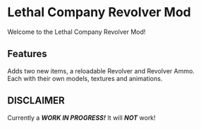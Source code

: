 # Lethal Company Revolver Mod

Welcome to the Lethal Company Revolver Mod!

## Features
Adds two new items, a reloadable Revolver and Revolver Ammo.<br>
Each with their own models, textures and animations.
## DISCLAIMER
Currently a ***WORK IN PROGRESS!*** It will ***NOT*** work!


